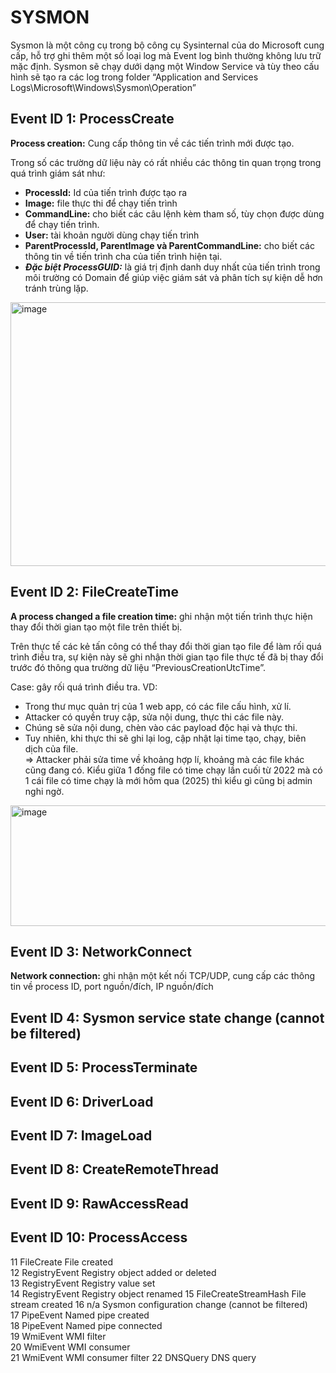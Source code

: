 # SYSMON



Sysmon là một công cụ trong bộ công cụ Sysinternal của do Microsoft cung cấp, hỗ trợ ghi thêm một số loại log mà Event log bình thường không lưu trữ mặc định. Sysmon sẽ chạy dưới dạng một Window Service và tùy theo cấu hình sẽ tạo ra các log trong folder “Application and Services Logs\Microsoft\Windows\Sysmon\Operation”


## Event ID 1: ProcessCreate

**Process creation:** Cung cấp thông tin về các tiến trình mới được tạo.

Trong số các trường dữ liệu này có rất nhiều các thông tin quan trọng trong quá trình giám sát như:
- **ProcessId:** Id của tiến trình được tạo ra
- **Image:** file thực thi để chạy tiến trình
- **CommandLine:** cho biết các câu lệnh kèm tham số, tùy chọn được dùng để chạy tiến trình.
- **User:** tài khoản người dùng chạy tiến trình
- **ParentProcessId, ParentImage và ParentCommandLine:** cho biết các thông tin về tiến trình cha của tiến trình hiện tại.
- ***Đặc biệt ProcessGUID:*** là giá trị định danh duy nhất của tiến trình trong môi trường có Domain để giúp việc giám sát và phân tích sự kiện dễ hơn tránh trùng lặp.

<img width="752" height="422" alt="image" src="https://github.com/user-attachments/assets/4ce18ef2-f2f8-4fde-a9f6-40f8a8846e05" />



## Event ID 2: FileCreateTime

**A process changed a file creation time:** ghi nhận một tiến trình thực hiện thay đổi thời gian tạo một file trên thiết bị.

Trên thực tế các kẻ tấn công có thể thay đổi thời gian tạo file để làm rối quá trình điều tra, sự kiện này sẽ ghi nhận thời gian tạo file thực tế đã bị thay đổi trước đó thông qua trường dữ liệu “PreviousCreationUtcTime”.

Case: gây rối quá trình điều tra. VD:
- Trong thư mục quản trị của 1 web app, có các file cấu hình, xử lí.
- Attacker có quyền truy cập, sửa nội dung, thực thi các file này.
- Chúng sẽ sửa nội dung, chèn vào các payload độc hại và thực thi.
- Tuy nhiên, khi thực thi sẽ ghi lại log, cập nhật lại time tạo, chạy, biên dịch của file.<br>
=> Attacker phải sửa time về khoảng hợp lí, khoảng mà các file khác cũng đang có. Kiểu giữa 1 đống file có time chạy lần cuối từ 2022 mà có 1 cái file có time chạy là mới hôm qua (2025) thì kiểu gì cũng bị admin nghi ngờ.

<img width="752" height="193" alt="image" src="https://github.com/user-attachments/assets/2180494b-645a-4d58-93f8-8b5561fd5ed3" />



## Event ID 3: NetworkConnect		

**Network connection:** ghi nhận một kết nối TCP/UDP, cung cấp các thông tin về process ID, port nguồn/đích, IP nguồn/đích 





## Event ID 4: Sysmon service state change (cannot be filtered)	
## Event ID 5: ProcessTerminate	
## Event ID 6: DriverLoad		
## Event ID 7: ImageLoad		
## Event ID 8: CreateRemoteThread	
## Event ID 9: RawAccessRead		
## Event ID 10: ProcessAccess	
11 FileCreate	File created	
12 RegistryEvent	Registry object added or deleted	
13 RegistryEvent	Registry value set	
14 RegistryEvent	Registry object renamed	
15 FileCreateStreamHash	File stream created	
16 n/a	Sysmon configuration change (cannot be filtered)	
17 PipeEvent	Named pipe created	
18 PipeEvent	Named pipe connected	
19 WmiEvent	WMI filter	
20 WmiEvent	WMI consumer	
21 WmiEvent	WMI consumer filter	
22 DNSQuery	DNS query

